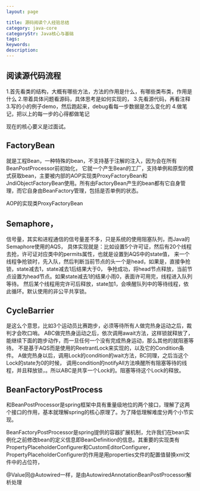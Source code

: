 ```yaml
---
layout: page

title: 源码阅读个人经验总结
category: java-core
categoryStr: Java核心与基础
tags:
keywords:
description:
---
```


## 阅读源代码流程
1.首先看类的结构，大概有哪些方法，方法的作用是什么，有哪些类布类，作用是什么
2.带着具体问题看源码，具体思考是如何实现的，
3.先看源代码，再看注释
3.写的小的例子demo，然后跑起来，debug看每一步数据是怎么变化的
4.做笔记，把以上的每一步的心得都做笔记

现在的核心要义是过面试。

## FactoryBean
就是工程Bean，一种特殊的bean，不支持基于注解的注入，因为会在所有BeanPostProcessor前初始化，
它就一个产生Bean的工厂，支持单例和原型的模式获取bean，主要被内部的AOP实现类ProxyFactoryBean和
JndiObjectFactoryBean使用。所有由FactoryBean产生的bean都有它自身管理，而它自身由BeanFactory管理，包括是否单例的状态。


AOP的实现类ProxyFactoryBean


## Semaphore，
信号量，其实和进程通信的信号量差不多，只是系统的使用阻塞队列，而Java的Semaphore使用的AQS，
具体实现就是：比如设置5个许可证，然后有20个线程去抢，许可证对应类中的permits属性，也就是设置到AQS中的state值，
来一个线程争抢锁时，先入队，然后判断当前节点的头一个是head，如果是，直接争抢锁，state减去1，state减去1后结果大于0，
争抢成功，将head节点释放，当前节点设置为head节点。如果state减去1的结果小雨0，表面许可用完，线程进入队列等待。
然后某个线程用完许可后释放，state加1，会唤醒队列中的等待线程，依此循环。默认使用的非公平共享锁。


## CycleBarrier
是这么个意思，比如3个运动员比赛跑步，必须等待所有人做完热身运动之后，裁判才会吹口哨。
ABC做完热身运动之后，依次调用await方法，这样锁就释放了，能继续下面的跑步动作，而一旦任何一个没有完成热身运动，那么其他的就阻塞等待。
不是基于AQS而是使用的ReetrantLock来实现的，以及它的Condition条件。
A做完热身以后，调用Lock的condition的wait方法，BC同理，之后当这个Lock的state为0的时候，
调用condition的notifyAll方法唤醒所有阻塞等待的线程，并且释放锁，。所以ABC是共享一个Lock的。阻塞等待这个Lock的释放。


## BeanFactoryPostProcess
和BeanPostProcessor是spring框架中具有重量级地位的两个接口，理解了这两个接口的作用，基本就理解spring的核心原理了。为了降低理解难度分两个小节实现。

BeanFactoryPostProcessor是spring提供的容器扩展机制，允许我们在bean实例化之前修改bean的定义信息即BeanDefinition的信息。其重要的实现类有PropertyPlaceholderConfigurer和CustomEditorConfigurer，PropertyPlaceholderConfigurer的作用是用properties文件的配置值替换xml文件中的占位符，

@Value同@Autowired一样，是由AutowiredAnnotationBeanPostProcessor解析处理






